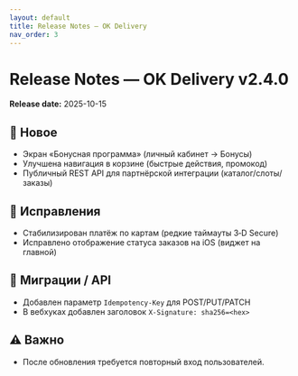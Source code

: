 ```yaml
---
layout: default
title: Release Notes — OK Delivery
nav_order: 3
---
```


# Release Notes — OK Delivery v2.4.0
**Release date:** 2025-10-15

## 🚀 Новое
- Экран «Бонусная программа» (личный кабинет → Бонусы)  
- Улучшена навигация в корзине (быстрые действия, промокод)  
- Публичный REST API для партнёрской интеграции (каталог/слоты/заказы)

## 🐛 Исправления
- Стабилизирован платёж по картам (редкие таймауты 3‑D Secure)  
- Исправлено отображение статуса заказов на iOS (виджет на главной)

## 🔄 Миграции / API
- Добавлен параметр `Idempotency-Key` для POST/PUT/PATCH  
- В вебхуках добавлен заголовок `X-Signature: sha256=<hex>`

## ⚠️ Важно
- После обновления требуется повторный вход пользователей.
